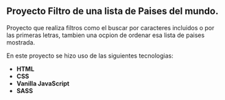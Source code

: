 ## Proyecto Filtro de una lista de Paises del mundo.

Proyecto que realiza filtros como el buscar por caracteres incluidos o por las primeras letras, tambien una ocpion de ordenar esa lista de paises mostrada.

En este proyecto se hizo uso de las siguientes tecnologias:
- **HTML**
- **CSS**
- **Vanilla JavaScript**
- **SASS**
